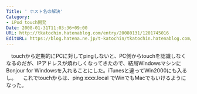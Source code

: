 ```yaml
---
Title: ' ホスト名の解決'
Category:
- iPod touch開発
Date: 2008-01-31T11:03:36+09:00
URL: http://tkatochin.hatenablog.com/entry/20080131/1201745016
EditURL: https://blog.hatena.ne.jp/t-katochin/tkatochin.hatenablog.com/atom/entry/6653586347154755010
---
```


　touchから定期的にPCに対してpingしないと、PC側からtouchを認識しなくなるのだが、IPアドレスが煩わしくなってきたので、結局WindowsマシンにBonjour for Windowsを入れることにした。iTunesと違ってWin2000にも入るし。
　これでtouchからは、ping xxxx.local でWinでもMacでもいけるようになった。
